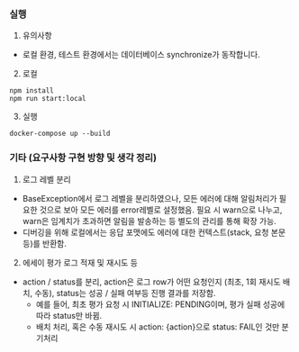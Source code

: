 ### 실행

1. 유의사항

- 로컬 환경, 테스트 환경에서는 데이터베이스 synchronize가 동작합니다.

2. 로컬

```
npm install
npm run start:local
```

3. 실행

```
docker-compose up --build
```

### 기타 (요구사항 구현 방향 및 생각 정리)

1. 로그 레벨 분리

- BaseException에서 로그 레벨을 분리하였으나, 모든 에러에 대해 알림처리가 필요한 것으로 보아 모든 에러를 error레벨로 설정했음. 필요 시 warn으로 나누고, warn은 임계치가 초과하면 알림을 발송하는 등 별도의 관리를 통해 확장 가능.
- 디버깅을 위해 로컬에서는 응답 포맷에도 에러에 대한 컨텍스트(stack, 요청 본문 등)를 반환함.

2. 에세이 평가 로그 적재 및 재시도 등

- action / status를 분리, action은 로그 row가 어떤 요청인지 (최초, 1회 재시도 배치, 수동), status는 성공 / 실패 여부등 진행 결과를 저장함.
  - 예를 들어, 최초 평가 요청 시 INITIALIZE: PENDING이며, 평가 실패 성공에 따라 status만 바뀜.
  - 배치 처리, 혹은 수동 재시도 시 action: {action}으로 status: FAIL인 것만 분기처리
